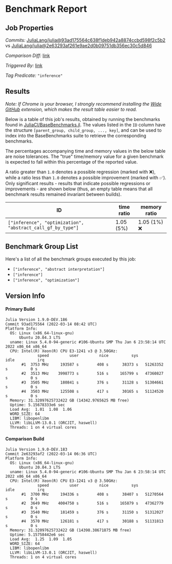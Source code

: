 # Benchmark Report

## Job Properties

*Commits:* [JuliaLang/julia@93ad175564c638f1deb942a8874ccbd598f2c5b2](https://github.com/JuliaLang/julia/commit/93ad175564c638f1deb942a8874ccbd598f2c5b2) vs [JuliaLang/julia@2e63293af261e9ae2d0b09751db356ec30c5d846](https://github.com/JuliaLang/julia/commit/2e63293af261e9ae2d0b09751db356ec30c5d846)

*Comparison Diff:* [link](https://github.com/JuliaLang/julia/compare/2e63293af261e9ae2d0b09751db356ec30c5d846..93ad175564c638f1deb942a8874ccbd598f2c5b2)

*Triggered By:* [link](https://github.com/JuliaLang/julia/pull/44515#issuecomment-1066519148)

*Tag Predicate:* `"inference"`

## Results

*Note: If Chrome is your browser, I strongly recommend installing the [Wide GitHub](https://chrome.google.com/webstore/detail/wide-github/kaalofacklcidaampbokdplbklpeldpj?hl=en)
extension, which makes the result table easier to read.*

Below is a table of this job's results, obtained by running the benchmarks found in
[JuliaCI/BaseBenchmarks.jl](https://github.com/JuliaCI/BaseBenchmarks.jl). The values
listed in the `ID` column have the structure `[parent_group, child_group, ..., key]`,
and can be used to index into the BaseBenchmarks suite to retrieve the corresponding
benchmarks.

The percentages accompanying time and memory values in the below table are noise tolerances. The "true"
time/memory value for a given benchmark is expected to fall within this percentage of the reported value.

A ratio greater than `1.0` denotes a possible regression (marked with :x:), while a ratio less
than `1.0` denotes a possible improvement (marked with :white_check_mark:). Only significant results - results
that indicate possible regressions or improvements - are shown below (thus, an empty table means that all
benchmark results remained invariant between builds).

| ID | time ratio | memory ratio |
|----|------------|--------------|
| `["inference", "optimization", "abstract_call_gf_by_type"]` | 1.05 (5%)  | 1.05 (1%) :x: |

## Benchmark Group List

Here's a list of all the benchmark groups executed by this job:

- `["inference", "abstract interpretation"]`
- `["inference"]`
- `["inference", "optimization"]`

## Version Info

#### Primary Build

```
Julia Version 1.9.0-DEV.186
Commit 93ad175564 (2022-03-14 08:42 UTC)
Platform Info:
  OS: Linux (x86_64-linux-gnu)
      Ubuntu 20.04.3 LTS
  uname: Linux 5.4.0-94-generic #106-Ubuntu SMP Thu Jan 6 23:58:14 UTC 2022 x86_64 x86_64
  CPU: Intel(R) Xeon(R) CPU E3-1241 v3 @ 3.50GHz: 
              speed         user         nice          sys         idle          irq
       #1  3753 MHz     193587 s        408 s      38373 s   51263352 s          0 s
       #2  3513 MHz    3998773 s        516 s     165799 s   47360827 s          0 s
       #3  3505 MHz     180841 s        376 s      31128 s   51304661 s          0 s
       #4  3503 MHz     125508 s        417 s      30165 s   51124520 s          0 s
  Memory: 31.32097625732422 GB (14342.9765625 MB free)
  Uptime: 5.15678333e6 sec
  Load Avg:  1.01  1.08  1.06
  WORD_SIZE: 64
  LIBM: libopenlibm
  LLVM: libLLVM-13.0.1 (ORCJIT, haswell)
  Threads: 1 on 4 virtual cores

```

#### Comparison Build

```
Julia Version 1.9.0-DEV.183
Commit 2e63293af2 (2022-03-14 06:36 UTC)
Platform Info:
  OS: Linux (x86_64-linux-gnu)
      Ubuntu 20.04.3 LTS
  uname: Linux 5.4.0-94-generic #106-Ubuntu SMP Thu Jan 6 23:58:14 UTC 2022 x86_64 x86_64
  CPU: Intel(R) Xeon(R) CPU E3-1241 v3 @ 3.50GHz: 
              speed         user         nice          sys         idle          irq
       #1  3700 MHz     194336 s        408 s      38407 s   51270564 s          0 s
       #2  3649 MHz    4004750 s        516 s     165879 s   47362779 s          0 s
       #3  3540 MHz     181459 s        376 s      31150 s   51312027 s          0 s
       #4  3570 MHz     126181 s        417 s      30188 s   51131813 s          0 s
  Memory: 31.32097625732422 GB (14398.38671875 MB free)
  Uptime: 5.15758442e6 sec
  Load Avg:  1.25  1.09  1.05
  WORD_SIZE: 64
  LIBM: libopenlibm
  LLVM: libLLVM-13.0.1 (ORCJIT, haswell)
  Threads: 1 on 4 virtual cores

```
